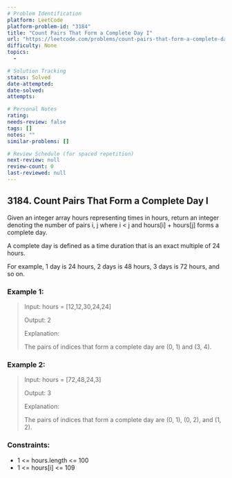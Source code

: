 ```yaml
---
# Problem Identification
platform: LeetCode
platform-problem-id: "3184"
title: "Count Pairs That Form a Complete Day I"
url: "https://leetcode.com/problems/count-pairs-that-form-a-complete-day-i/"
difficulty: None
topics:
  -

# Solution Tracking
status: Solved
date-attempted:
date-solved:
attempts:

# Personal Notes
rating:
needs-review: false
tags: []
notes: ""
similar-problems: []

# Review Schedule (for spaced repetition)
next-review: null
review-count: 0
last-reviewed: null
---
```


## 3184. Count Pairs That Form a Complete Day I
Given an integer array hours representing times in hours, return an integer denoting the number of pairs i, j where i < j and hours[i] + hours[j] forms a complete day.

A complete day is defined as a time duration that is an exact multiple of 24 hours.

For example, 1 day is 24 hours, 2 days is 48 hours, 3 days is 72 hours, and so on.

### Example 1:

> Input: hours = [12,12,30,24,24]
> 
> Output: 2
> 
> Explanation:
> 
> The pairs of indices that form a complete day are (0, 1) and (3, 4).

### Example 2:

> Input: hours = [72,48,24,3]
> 
> Output: 3
> 
> Explanation:
> 
> The pairs of indices that form a complete day are (0, 1), (0, 2), and (1, 2).

### Constraints:

- 1 <= hours.length <= 100
- 1 <= hours[i] <= 109